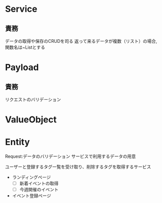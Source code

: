 # Service
## 責務
データの取得や保存のCRUDを司る
返って来るデータが複数（リスト）の場合,関数名は~Listとする
# Payload
## 責務
リクエストのバリデーション

# ValueObject

# Entity

Request:データのバリデーション
サービスで利用するデータの用意

ユーザーと登録するタグ一覧を受け取り、削除するタグを取得するサービス 

* ランディングページ
    * [ ] 新着イベントの取得
    * [ ] 今週開催のイベント
* イベント登録ページ